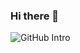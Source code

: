 ### Hi there 👋

![GitHub Intro](https://user-images.githubusercontent.com/43178958/87244017-78bc6480-c458-11ea-96d8-97dcf3669e70.gif)

